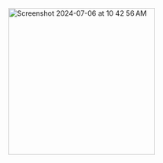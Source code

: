 <img width="298" alt="Screenshot 2024-07-06 at 10 42 56 AM" src="https://github.com/Manikandan189/Prasunet_AD_04/assets/139420964/637abd40-cd97-4306-b574-176f5dda1d1e">
